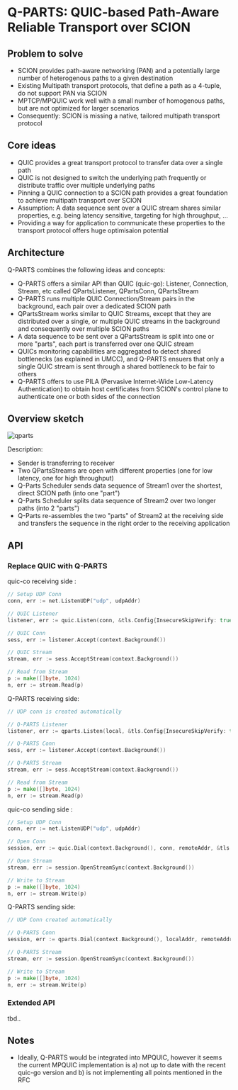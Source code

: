 # Q-PARTS: QUIC-based Path-Aware Reliable Transport over SCION

## Problem to solve
- SCION provides path-aware networking (PAN) and a potentially large number of heterogenous paths to a given destination
- Existing Multipath transport protocols, that define a path as a 4-tuple, do not support PAN via SCION
- MPTCP/MPQUIC work well with a small number of homogenous paths, but are not optimized for larger scenarios
- Consequently: SCION is missing a native, tailored multipath transport protocol

## Core ideas
- QUIC provides a great transport protocol to transfer data over a single path
- QUIC is not designed to switch the underlying path frequently or distribute traffic over multiple underlying paths
- Pinning a QUIC connection to a SCION path provides a great foundation to achieve multipath transport over SCION
- Assumption: A data sequence sent over a QUIC stream shares similar properties, e.g. being latency sensitive, targeting for high throughput, ...
- Providing a way for application to communicate these properties to the transport protocol offers huge optimisaion potential

## Architecture
Q-PARTS combines the following ideas and concepts:
- Q-PARTS offers a similar API than QUIC (quic-go): Listener, Connection, Stream, etc called QPartsListener, QPartsConn, QPartsStream
- Q-PARTS runs multiple QUIC Connection/Stream pairs in the background, each pair over a dedicated SCION path
- QPartsStream works similar to QUIC Streams, except that they are distributed over a single, or multiple QUIC streams in the background and consequently over multiple SCION paths
- A data sequence to be sent over a QPartsStream is split into one or more "parts", each part is transferred over one QUIC stream
- QUICs monitoring capabilities are aggregated to detect shared bottlenecks (as explained in UMCC), and Q-PARTS ensuers that only a single QUIC stream is sent through a shared bottleneck to be fair to others
- Q-PARTS offers to use PILA (Pervasive Internet-Wide Low-Latency Authentication) to obtain host certificates from SCION's control plane to authenticate one or both sides of the connection

## Overview sketch
![qparts](https://github.com/user-attachments/assets/104954b5-97e3-480c-8443-7504e6a8865b)

Description:
- Sender is transferring to receiver
- Two QPartsStreams are open with different properties (one for low latency, one for high throughput)
- Q-Parts Scheduler sends data sequence of Stream1 over the shortest, direct SCION path (into one "part")
- Q-Parts Scheduler splits data sequence of Stream2 over two longer paths (into 2 "parts")
- Q-Parts re-assembles the two "parts" of Stream2 at the receiving side and transfers the sequence in the right order to the receiving application

## API
### Replace QUIC with Q-PARTS
quic-co receiving side :
```go
// Setup UDP Conn
conn, err := net.ListenUDP("udp", udpAddr)

// QUIC Listener
listener, err := quic.Listen(conn, &tls.Config{InsecureSkipVerify: true, Certificates: MustGenerateSelfSignedCert(), NextProtos: []string{"qparts"}}, &quic.Config{})

// QUIC Conn
sess, err := listener.Accept(context.Background())

// QUIC Stream
stream, err := sess.AcceptStream(context.Background())

// Read from Stream
p := make([]byte, 1024)
n, err := stream.Read(p)
```

Q-PARTS receiving side:
```go
// UDP conn is created automatically

// Q-PARTS Listener
listener, err := qparts.Listen(local, &tls.Config{InsecureSkipVerify: true, Certificates: MustGenerateSelfSignedCert(), NextProtos: []string{"qparts"}}, &quic.Config{})

// Q-PARTS Conn
sess, err := listener.Accept(context.Background())

// Q-PARTS Stream
stream, err := sess.AcceptStream(context.Background())

// Read from Stream
p := make([]byte, 1024)
n, err := stream.Read(p)
```

quic-co sending side :
```go
// Setup UDP Conn
conn, err := net.ListenUDP("udp", udpAddr)

// Open Conn
session, err := quic.Dial(context.Background(), conn, remoteAddr, &tls.Config{InsecureSkipVerify: true, NextProtos: []string{"qparts"}}, &quic.Config{})

// Open Stream
stream, err := session.OpenStreamSync(context.Background())

// Write to Stream
p := make([]byte, 1024)
n, err := stream.Write(p)
```

Q-PARTS sending side:
```go
// UDP Conn created automatically

// Q-PARTS Conn
session, err := qparts.Dial(context.Background(), localAddr, remoteAddr, &tls.Config{InsecureSkipVerify: true, NextProtos: []string{"qparts"}}, &quic.Config{})

// Q-PARTS Stream
stream, err := session.OpenStreamSync(context.Background())

// Write to Stream
p := make([]byte, 1024)
n, err := stream.Write(p)
```


### Extended API
tbd..

## Notes
- Ideally, Q-PARTS would be integrated into MPQUIC, however it seems the current MPQUIC implementation is a) not up to date with the recent quic-go version and b) is not implementing all points mentioned in the RFC
